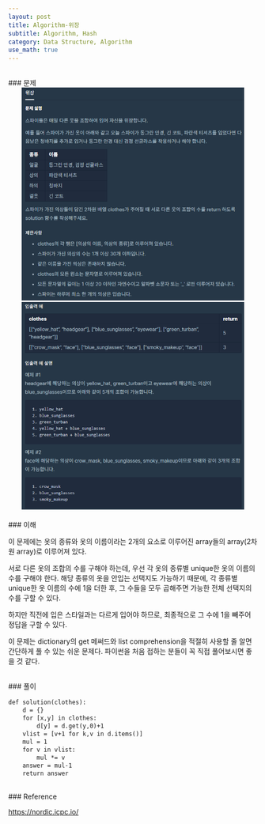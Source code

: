 ```yaml
---
layout: post
title: Algorithm-위장
subtitle: Algorithm, Hash
category: Data Structure, Algorithm
use_math: true
---
```


<br>
### 문제

<br>
<center><img src = '/post_img/200312/image5.png' width="450"/></center>
<center><img src = '/post_img/200312/image6.png' width="450"/></center>

<br>
### 이해

이 문제에는 옷의 종류와 옷의 이름이라는 2개의 요소로 이루어진 array들의 array(2차원 array)로 이루어져 있다.

서로 다른 옷의 조합의 수를 구해야 하는데, 우선 각 옷의 종류별 unique한 옷의 이름의 수를 구해야 한다. 해당 종류의 옷을 안입는 선택지도 가능하기 때문에, 각 종류별 unique한 옷 이름의 수에 1을 더한 후, 그 수들을 모두 곱해주면 가능한 전체 선택지의 수를 구할 수 있다.

하지만 직전에 입은 스타일과는 다르게 입어야 하므로, 최종적으로 그 수에 1을 빼주어 정답을 구할 수 있다.

이 문제는 dictionary의 get 메써드와 list comprehension을 적절히 사용할 줄 알면 간단하게 풀 수 있는 쉬운 문제다. 파이썬을 처음 접하는 분들이 꼭 직접 풀어보시면 좋을 것 같다.

<br>
### 풀이

```
def solution(clothes):
    d = {}
    for [x,y] in clothes:
        d[y] = d.get(y,0)+1
    vlist = [v+1 for k,v in d.items()]
    mul = 1
    for v in vlist:
        mul *= v
    answer = mul-1
    return answer
```

<br>
### Reference

https://nordic.icpc.io/
